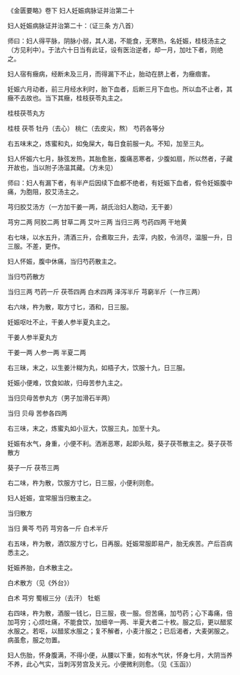 《金匮要略》卷下 妇人妊娠病脉证并治第二十

妇人妊娠病脉证并治第二十：（证三条 方八首） 

师曰：妇人得平脉，阴脉小弱，其人渴，不能食，无寒热，名妊娠，桂枝汤主之（方见利中）。于法六十日当有此证，设有医治逆者，却一月，加吐下者，则绝之。

妇人宿有癥病，经断未及三月，而得漏下不止，胎动在脐上者，为癥痼害。

妊娠六月动者，前三月经水利时，胎下血者，后断三月下血也。所以血不止者，其癥不去故也。当下其癥，桂枝获苓丸主之。

桂枝茯苓丸方 

桂枝 茯苓 牡丹（去心） 桃仁（去皮尖，熬） 芍药各等分

右五味末之，炼蜜和丸，如兔屎大，每日食前服一丸。不知，加至三丸。

妇人怀娠六七月，脉弦发热，其胎愈胀，腹痛恶寒者，少腹如扇，所以然者，子藏开故也，当以附子汤温其藏。（方未见）

师曰：妇人有漏下者，有半产后因续下血都不绝者，有妊娠下血者，假令妊娠腹中痛，为胞阻，胶艾汤主之。

芎归胶艾汤方（一方加干姜一两，胡氏治妇人胞动，无干姜） 

芎穷二两 阿胶二两 甘草二两 艾叶三两 当归三两 芍药四两 干地黄

右七味，以水五升，清酒三升，合煮取三升，去滓，内胶，令消尽，温服一升，日三服。不差，更作。

妇人怀娠，腹中休痛，当归芍药散主之。

当归芍药散方 

当归三两 芍药一斤 茯苓四两 白术四两 泽泻半斤 芎窮半斤（一作三两）

右六味，杵为散，取方寸匕，酒和，日三服。

妊娠呕吐不止，干姜人参半夏丸主之。

干姜人参半夏丸方 

干姜一两 人参一两 半夏二两

右三昧，末之，以生姜汁糊为丸，如梧子大，饮服十九，日三服。

妊娠小便难，饮食如故，归母苦参九主之。

当归贝母苦参丸方（男子加滑石半两） 

当归 贝母 苦参各四两

右三味，末之，炼蜜丸如小豆大，饮服三丸，加至十丸。

妊娠有水气，身重，小便不利。洒淅恶寒，起即头眩，葵子茯苓散主之。葵子茯苓散方

葵子一斤 茯苓三两

右二味，杵为散，饮服方寸匕，日三服，小便利则愈。

妇人妊娠，宜常服当归散主之。

当归散方 

当归 黄芩 芍药 芎穷各一斤 白术半斤

右五味，杵为散，酒饮服方寸匕，日再服。妊娠常服即易产，胎无疾苦。产后百病悉主之。

妊娠养胎，白术散主之。

白术散方（见《外台》） 

白术 芎穷 蜀椒三分（去汗） 牡蛎

右四味，杵为散，酒服一钱匕，日三服，夜一服。但苦痛，加芍药；心下毒痛，倍加芎穷；心烦吐痛，不能食饮，加细辛一两、半夏大者二十枚。服之后，更以醋浆水服之。若呕，以醋浆水服之；复不解者，小麦汁服之；已后渴者，大麦粥服之。病虽愈，服之勿置。

妇人伤胎，怀身腹满，不得小便，从腰以下重，如有水气状，怀身七月，大阴当养不养，此心气实，当刺泻劳宫及关元。小便微利则愈。（见《玉函》）

